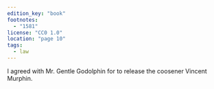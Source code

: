 ```yaml
---
edition_key: "book"
footnotes:
  - "1581"
license: "CC0 1.0"
location: "page 10"
tags:
  - law
---
```

I agreed with Mr. Gentle Godolphin for to
release the coosener Vincent Murphin.
